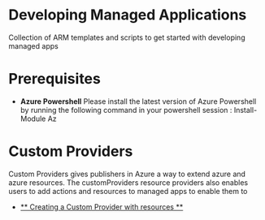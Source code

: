 # Developing Managed Applications
Collection of ARM templates and scripts to get started with developing managed apps


# Prerequisites

- **Azure Powershell**
Please install the latest version of Azure Powershell by running the following command in your powershell session : 
Install-Module Az


# Custom Providers

Custom Providers gives publishers in Azure a way to extend azure and azure resources. The customProviders resource providers also enables users to add actions and resources to managed apps to enable them to 


+ [** Creating a Custom Provider with resources **](CustomRPWithFunction/Readme.md)






